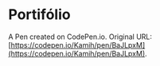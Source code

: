 # Portifólio 

A Pen created on CodePen.io. Original URL: [https://codepen.io/Kamih/pen/BaJLpxM](https://codepen.io/Kamih/pen/BaJLpxM).


